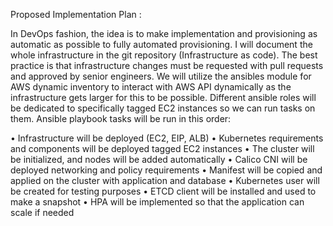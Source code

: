 Proposed Implementation Plan  :

In DevOps fashion, the idea is to make implementation and provisioning as automatic as possible to fully automated provisioning. I will document the whole infrastructure in the git repository (Infrastructure as code). The best practice is that infrastructure changes must be requested with pull requests and approved by senior engineers. We will utilize the ansibles module for AWS dynamic inventory to interact with AWS API dynamically as the infrastructure gets larger for this to be possible. Different ansible roles will be dedicated to specifically tagged EC2 instances so we can run tasks on them. Ansible playbook tasks will be run in this order:

•	Infrastructure will be deployed (EC2, EIP, ALB)
•	Kubernetes requirements and components will be deployed tagged EC2 instances
•	The cluster will be initialized, and nodes will be added automatically
•	Calico CNI will be deployed networking and policy requirements
•	Manifest will be copied and applied on the cluster with application and database
•	Kubernetes user will be created for testing purposes
•	ETCD client will be installed and used to make a snapshot
•	HPA will be implemented so that the application can scale if needed

